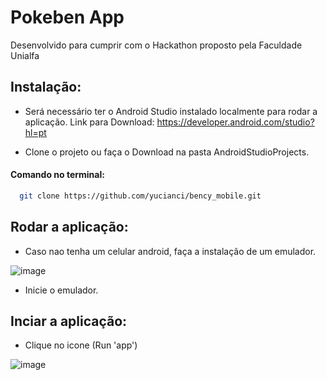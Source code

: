 # Pokeben App

<p>Desenvolvido para cumprir com o Hackathon proposto pela Faculdade Unialfa</p>


## Instalação:

- Será necessário ter o Android Studio instalado localmente para rodar a aplicação. Link para Download: <a>https://developer.android.com/studio?hl=pt</a>

- Clone o projeto ou faça o Download na pasta AndroidStudioProjects.

#### Comando no terminal:

```bash
  git clone https://github.com/yucianci/bency_mobile.git
```

## Rodar a aplicação:

- Caso nao tenha um celular android, faça a instalação de um emulador.

![image](https://user-images.githubusercontent.com/84247909/204388617-0c5a0a27-6ca1-4cb4-8071-b76a61d44821.png)

- Inicie o emulador.

##  Inciar a aplicação:

- Clique no icone (Run 'app')

![image](https://user-images.githubusercontent.com/84247909/204389263-59bb8716-42bf-49de-a5ff-ba3604842648.png)
